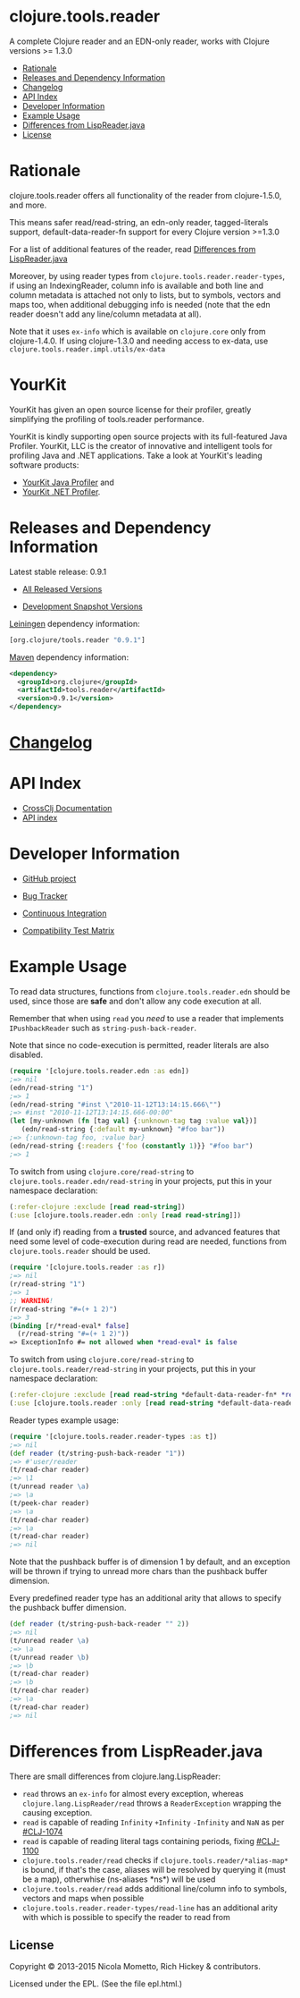 clojure.tools.reader
========================================

A complete Clojure reader and an EDN-only reader, works with Clojure versions >= 1.3.0

* [Rationale](#rationale)
* [Releases and Dependency Information](#releases-and-dependency-information)
* [Changelog](#changelog)
* [API Index](#api-index)
* [Developer Information](#developer-information)
* [Example Usage](#example-usage)
* [Differences from LispReader.java](#differences-from-lispreaderjava)
* [License](#license)

Rationale
========================================

clojure.tools.reader offers all functionality of the reader from clojure-1.5.0, and more.

This means safer read/read-string, an edn-only reader, tagged-literals support, default-data-reader-fn support for every Clojure version >=1.3.0

For a list of additional features of the reader, read [Differences from LispReader.java](#differences-from-lispreaderjava)

Moreover, by using reader types from `clojure.tools.reader.reader-types`, if using an IndexingReader, column info is available and both line and column metadata is attached not only to lists, but to symbols, vectors and maps too, when additional debugging info is needed (note that the edn reader doesn't add any line/column metadata at all).

Note that it uses `ex-info` which is available on `clojure.core` only from clojure-1.4.0.
If using clojure-1.3.0 and needing access to ex-data, use `clojure.tools.reader.impl.utils/ex-data`

YourKit
========================================
YourKit has given an open source license for their profiler, greatly simplifying the profiling of tools.reader performance.

YourKit is kindly supporting open source projects with its full-featured Java Profiler. YourKit, LLC is the creator of innovative and intelligent tools for profiling Java and .NET applications. Take a look at YourKit's leading software products:

* <a href="http://www.yourkit.com/java/profiler/index.jsp">YourKit Java Profiler</a> and
* <a href="http://www.yourkit.com/.net/profiler/index.jsp">YourKit .NET Profiler</a>.

Releases and Dependency Information
========================================

Latest stable release: 0.9.1

* [All Released Versions](http://search.maven.org/#search%7Cgav%7C1%7Cg%3A%22org.clojure%22%20AND%20a%3A%22tools.reader%22)

* [Development Snapshot Versions](https://oss.sonatype.org/index.html#nexus-search;gav%7Eorg.clojure%7Etools.reader%7E%7E%7E)

[Leiningen](https://github.com/technomancy/leiningen) dependency information:

```clojure
[org.clojure/tools.reader "0.9.1"]
```
[Maven](http://maven.apache.org/) dependency information:

```xml
<dependency>
  <groupId>org.clojure</groupId>
  <artifactId>tools.reader</artifactId>
  <version>0.9.1</version>
</dependency>
```

[Changelog](CHANGELOG.md)
========================================

API Index
========================================

* [CrossClj Documentation](http://crossclj.info/doc/org.clojure/tools.reader/lastest/index.html)
* [API index](http://clojure.github.io/tools.reader)

Developer Information
========================================

* [GitHub project](https://github.com/clojure/tools.reader)

* [Bug Tracker](http://dev.clojure.org/jira/browse/TRDR)

* [Continuous Integration](http://build.clojure.org/job/tools.reader/)

* [Compatibility Test Matrix](http://build.clojure.org/job/tools.reader-test-matrix/)

Example Usage
========================================

To read data structures, functions from `clojure.tools.reader.edn` should be used, since those are **safe** and don't allow any code execution at all.

Remember that when using `read` you *need* to use a reader that implements `IPushbackReader` such as `string-push-back-reader`.

Note that since no code-execution is permitted, reader literals are also disabled.

```clojure
(require '[clojure.tools.reader.edn :as edn])
;=> nil
(edn/read-string "1")
;=> 1
(edn/read-string "#inst \"2010-11-12T13:14:15.666\"")
;=> #inst "2010-11-12T13:14:15.666-00:00"
(let [my-unknown (fn [tag val] {:unknown-tag tag :value val})]
   (edn/read-string {:default my-unknown} "#foo bar"))
;=> {:unknown-tag foo, :value bar}
(edn/read-string {:readers {'foo (constantly 1)}} "#foo bar")
;=> 1
```

To switch from using `clojure.core/read-string` to `clojure.tools.reader.edn/read-string` in your projects, put this in your namespace declaration:
```clojure
(:refer-clojure :exclude [read read-string])
(:use [clojure.tools.reader.edn :only [read read-string]])
```

If (and only if) reading from a **trusted** source, and advanced features that need some level of code-execution during read are needed, functions from `clojure.tools.reader` should be used.
```clojure
(require '[clojure.tools.reader :as r])
;=> nil
(r/read-string "1")
;=> 1
;; WARNING!
(r/read-string "#=(+ 1 2)")
;=> 3
(binding [r/*read-eval* false]
  (r/read-string "#=(+ 1 2)"))
=> ExceptionInfo #= not allowed when *read-eval* is false
```

To switch from using `clojure.core/read-string` to `clojure.tools.reader/read-string` in your projects, put this in your namespace declaration:
```clojure
(:refer-clojure :exclude [read read-string *default-data-reader-fn* *read-eval* *data-readers*])
(:use [clojure.tools.reader :only [read read-string *default-data-reader-fn* *read-eval* *data-readers*]])
```

Reader types example usage:

```clojure
(require '[clojure.tools.reader.reader-types :as t])
;=> nil
(def reader (t/string-push-back-reader "1"))
;=> #'user/reader
(t/read-char reader)
;=> \1
(t/unread reader \a)
;=> \a
(t/peek-char reader)
;=> \a
(t/read-char reader)
;=> \a
(t/read-char reader)
;=> nil
```
Note that the pushback buffer is of dimension 1 by default, and an exception will be thrown if trying to
unread more chars than the pushback buffer dimension.

Every predefined reader type has an additional arity that allows to specify the pushback buffer dimension.

```clojure
(def reader (t/string-push-back-reader "" 2))
;=> nil
(t/unread reader \a)
;=> \a
(t/unread reader \b)
;=> \b
(t/read-char reader)
;=> \b
(t/read-char reader)
;=> \a
(t/read-char reader)
;=> nil
```

Differences from LispReader.java
========================================

There are small differences from clojure.lang.LispReader:

* `read` throws an `ex-info` for almost every exception, whereas `clojure.lang.LispReader/read` throws a `ReaderException` wrapping the causing exception.
* `read` is capable of reading `Infinity` `+Infinity` `-Infinity` and `NaN` as per [#CLJ-1074](http://dev.clojure.org/jira/browse/CLJ-1074)
* `read` is capable of reading literal tags containing periods, fixing [#CLJ-1100](http://dev.clojure.org/jira/browse/CLJ-1100)
* `clojure.tools.reader/read` checks if `clojure.tools.reader/*alias-map*` is bound, if that's the case, aliases will be resolved by querying it (must be a map), otherwhise (ns-aliases \*ns\*) will be used
* `clojure.tools.reader/read` adds additional line/column info to symbols, vectors and maps when possible
* `clojure.tools.reader.reader-types/read-line` has an additional arity with which is possible to specify the reader to read from

## License

Copyright © 2013-2015 Nicola Mometto, Rich Hickey & contributors.

Licensed under the EPL. (See the file epl.html.)
